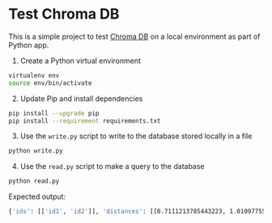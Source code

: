 # Test Chroma DB

This is a simple project to test [Chroma DB](https://www.trychroma.com/) on a local environment as part of Python app.

1. Create a Python virtual environment
```bash
virtualenv env
source env/bin/activate
```

2. Update Pip and install dependencies
```bash
pip install --upgrade pip
pip install --requirement requirements.txt
```

3. Use the `write.py` script to write to the database stored locally in a file
```bash
python write.py
```

4. Use the `read.py` script to make a query to the database
```bash
python read.py
```

Expected output:
```bash
{'ids': [['id1', 'id2']], 'distances': [[0.7111213785443223, 1.010977553098025]], 'metadatas': [[{'source': 'my_source'}, {'source': 'my_source'}]], 'embeddings': None, 'documents': [['This is a document', 'This is another document']]}
```
